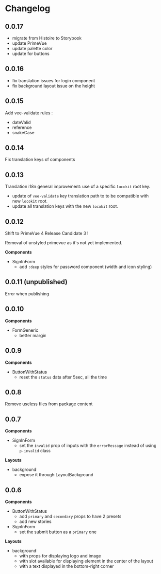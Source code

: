 # Changelog

## 0.0.17

* migrate from Histoire to Storybook
* update PrimeVue
* update palette color
* update for buttons

## 0.0.16

* fix translation issues for login component
* fix background layout issue on the height

## 0.0.15

Add vee-validate rules :
* dateValid
* reference
* snakeCase

## 0.0.14

Fix translation keys of components

## 0.0.13

Translation i18n general improvement: use of a specific `locokit` root key.

- update of `vee-validate` key translation path to to be
  compatible with new `locokit` root.
- update all translation keys with the new `locokit` root.

## 0.0.12

Shift to PrimeVue 4 Release Candidate 3 !

Removal of unstyled primevue as it's not yet implemented.

**Components**

- SignInForm
  - add `:deep` styles for password component (width and icon styling)

## 0.0.11 (unpublished)

Error when publishing

## 0.0.10

**Components**

- FormGeneric
  - better margin

## 0.0.9

**Components**

- ButtonWithStatus
  - reset the `status` data after 5sec, all the time

## 0.0.8

Remove useless files from package content

## 0.0.7

**Components**

- SignInForm
  - set the `invalid` prop of inputs with the `errorMessage` instead of using `p-invalid` class

**Layouts**

- background
  - expose it through LayoutBackground

## 0.0.6

**Components**

- ButtonWithStatus
  - add `primary` and `secondary` props to have 2 presets
  - add new stories
- SignInForm
  - set the submit button as a `primary` one

**Layouts**

- background
  - with props for displaying logo and image
  - with slot available for displaying element in the center of the layout
  - with a text displayed in the bottom-right corner
